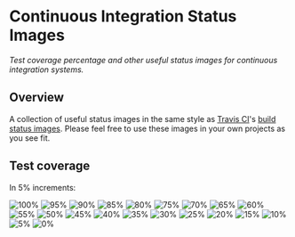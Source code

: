 # Continuous Integration Status Images

*Test coverage percentage and other useful status images for continuous integration systems.*

## Overview

A collection of useful status images in the same style as
[Travis CI](https://travis-ci.org/)'s [build status images](https://github.com/travis-ci/travis-ci/tree/master/public/images/result).
Please feel free to use these images in your own projects as you see fit.

## Test coverage

In 5% increments:

![100%](https://raw.github.com/ezzatron/ci-status-images/master/img/test-coverage/test-coverage-100.png)
![95%](https://raw.github.com/ezzatron/ci-status-images/master/img/test-coverage/test-coverage-095.png)
![90%](https://raw.github.com/ezzatron/ci-status-images/master/img/test-coverage/test-coverage-090.png)
![85%](https://raw.github.com/ezzatron/ci-status-images/master/img/test-coverage/test-coverage-085.png)
![80%](https://raw.github.com/ezzatron/ci-status-images/master/img/test-coverage/test-coverage-080.png)
![75%](https://raw.github.com/ezzatron/ci-status-images/master/img/test-coverage/test-coverage-075.png)
![70%](https://raw.github.com/ezzatron/ci-status-images/master/img/test-coverage/test-coverage-070.png)
![65%](https://raw.github.com/ezzatron/ci-status-images/master/img/test-coverage/test-coverage-065.png)
![60%](https://raw.github.com/ezzatron/ci-status-images/master/img/test-coverage/test-coverage-060.png)
![55%](https://raw.github.com/ezzatron/ci-status-images/master/img/test-coverage/test-coverage-055.png)
![50%](https://raw.github.com/ezzatron/ci-status-images/master/img/test-coverage/test-coverage-050.png)
![45%](https://raw.github.com/ezzatron/ci-status-images/master/img/test-coverage/test-coverage-045.png)
![40%](https://raw.github.com/ezzatron/ci-status-images/master/img/test-coverage/test-coverage-040.png)
![35%](https://raw.github.com/ezzatron/ci-status-images/master/img/test-coverage/test-coverage-035.png)
![30%](https://raw.github.com/ezzatron/ci-status-images/master/img/test-coverage/test-coverage-030.png)
![25%](https://raw.github.com/ezzatron/ci-status-images/master/img/test-coverage/test-coverage-025.png)
![20%](https://raw.github.com/ezzatron/ci-status-images/master/img/test-coverage/test-coverage-020.png)
![15%](https://raw.github.com/ezzatron/ci-status-images/master/img/test-coverage/test-coverage-015.png)
![10%](https://raw.github.com/ezzatron/ci-status-images/master/img/test-coverage/test-coverage-010.png)
![5%](https://raw.github.com/ezzatron/ci-status-images/master/img/test-coverage/test-coverage-005.png)
![0%](https://raw.github.com/ezzatron/ci-status-images/master/img/test-coverage/test-coverage-000.png)
